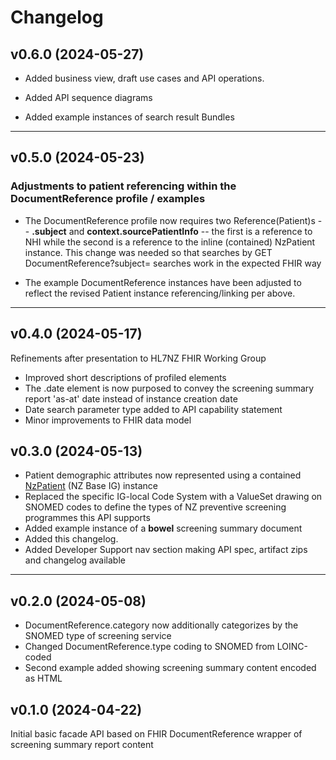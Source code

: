 # Changelog

## v0.6.0 (2024-05-27)

- Added business view, draft use cases and API operations.

- Added API sequence diagrams

- Added example instances of search result Bundles

---

## v0.5.0 (2024-05-23)

### Adjustments to patient referencing within the DocumentReference profile / examples

- The DocumentReference profile now requires two Reference(Patient)s -- **.subject** and **context.sourcePatientInfo** -- the first is a reference to NHI while the second is a reference to the inline (contained)
NzPatient instance.  This change was needed so that searches by GET DocumentReference?subject= searches work in the expected FHIR way

- The example DocumentReference instances have been adjusted to reflect the revised Patient instance referencing/linking per above.

---

## v0.4.0 (2024-05-17)

Refinements after presentation to HL7NZ FHIR Working Group

- Improved short descriptions of profiled elements
- The .date element is now purposed to convey the screening summary report 'as-at' date instead of instance creation date
- Date search parameter type added to API capability statement
- Minor improvements to FHIR data model

## v0.3.0 (2024-05-13)

- Patient demographic attributes now represented using a contained [NzPatient](https://fhir.org.nz/ig/base/StructureDefinition-NzPatient.html) (NZ Base IG) instance
- Replaced the specific IG-local Code System with a ValueSet drawing on SNOMED codes to define the types of NZ preventive screening programmes this API supports
- Added example instance of a **bowel** screening summary document
- Added this changelog.
- Added Developer Support nav section making API spec, artifact zips and changelog available

---

## v0.2.0 (2024-05-08)

- DocumentReference.category now additionally categorizes by the SNOMED type of screening service
- Changed DocumentReference.type coding to SNOMED from LOINC-coded
- Second example added showing screening summary content encoded as HTML

## v0.1.0 (2024-04-22)

Initial basic facade API based on FHIR DocumentReference wrapper of screening summary report content

